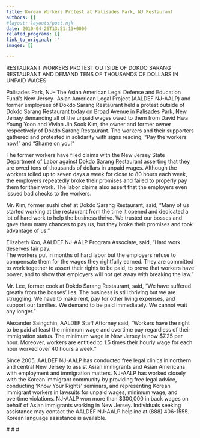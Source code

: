 ```yaml
---
title: Korean Workers Protest at Palisades Park, NJ Restaurant
authors: []
#layout: layouts/post.njk
date: 2010-04-26T13:51:13+0000
related_programs: []
link_to_original: ''
images: []

---
```

RESTAURANT WORKERS PROTEST OUTSIDE OF DOKDO SARANG RESTAURANT AND DEMAND TENS OF THOUSANDS OF DOLLARS IN UNPAID WAGES 

Palisades Park, NJ– The Asian American Legal Defense and Education Fund’s New Jersey- Asian American Legal Project (AALDEF NJ-AALP) and former employees of Dokdo Sarang Restaurant held a protest outside of Dokdo Sarang Restaurant today on Broad Avenue in Palisades Park, New Jersey demanding all of the unpaid wages owed to them from David Hwa Young Yoon and Vivian Jin Sook Kim, the owner and former owner respectively of Dokdo Sarang Restaurant.  The workers and their supporters gathered and protested in solidarity with signs reading, “Pay the workers now!” and “Shame on you!”

The former workers have filed claims with the New Jersey State Department of Labor against Dokdo Sarang Restaurant asserting that they are owed tens of thousands of dollars in unpaid wages. Although the workers toiled up to seven days a week for close to 80 hours each week, the employers repeatedly broke their promises and failed to properly pay them for their work. The labor claims also assert that the employers even issued bad checks to the workers.  

Mr. Kim, former sushi chef at Dokdo Sarang Restaurant, said, “Many of us started working at the restaurant from the time it opened and dedicated a lot of hard work to help the business thrive.  We trusted our bosses and gave them many chances to pay us, but they broke their promises and took advantage of us.” 

Elizabeth Koo, AALDEF NJ-AALP Program Associate, said, “Hard work deserves fair pay.  
The workers put in months of hard labor but the employers refuse to compensate them for the wages they rightfully earned.  They are committed to work together to assert their rights to be paid, to prove that workers have power, and to show that employers will not get away with breaking the law.” 

Mr. Lee, former cook at Dokdo Sarang Restaurant, said, “We have suffered greatly from the bosses’ lies.  The business is still thriving but we are struggling.  We have to make rent, pay for other living expenses, and support our families.  We demand to be paid immediately.  We cannot wait any longer.”

Alexander Saingchin, AALDEF Staff Attorney said, “Workers have the right to be paid at least the minimum wage and overtime pay regardless of their immigration status. The minimum wage in New Jersey is now $7.25 per hour.  Moreover, workers are entitled to 1.5 times their hourly wage for each hour worked over 40 hours a week.”

Since 2005, AALDEF NJ-AALP has conducted free legal clinics in northern and central New Jersey to assist Asian immigrants and Asian Americans with employment and immigration matters.  NJ-AALP has worked closely with the Korean immigrant community by providing free legal advice,  conducting ‘Know Your Rights’ seminars, and representing Korean immigrant workers in lawsuits for unpaid wages, minimum wage, and overtime violations. NJ-AALP won more than $300,000 in back wages on behalf of Asian immigrants working in New Jersey.  Individuals seeking assistance may contact the AALDEF NJ-AALP helpline at (888) 406-1555.  Korean language assistance is available.  

\# # #